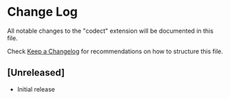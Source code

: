 # Change Log

All notable changes to the "codect" extension will be documented in this file.

Check [Keep a Changelog](http://keepachangelog.com/) for recommendations on how to structure this file.

## [Unreleased]

- Initial release